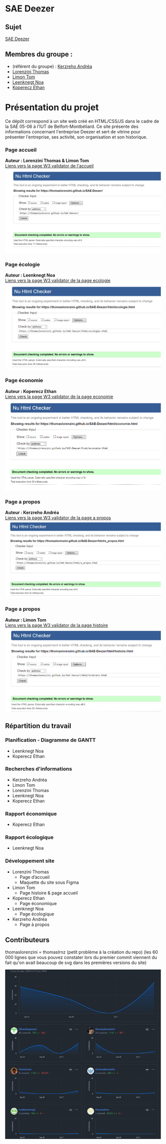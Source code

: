 # SAE Deezer

## Sujet 

[SAE Deezer](https://thomaslorenzini.github.io/SAE-Deezer/)

## Membres du groupe :

- (référent du groupe) :  [Kerzreho Andréa](mailto:login@edu.univ-fcomte.fr?subject=SAE_1_05_06)  
- [Lorenzini Thomas](mailto:thomas.lorenzini@edu.univ-fcomte.fr?subject=SAE_1_05_06)   
- [Limon Tom](mailto:tom.limon@edu.univ-fcomte.fr?subject=SAE_1_05_06)  
- [Leenknegt Noa](mailto:noa.leenknegt@edu.univ-fcomte.fr?subject=SAE_1_05_06)  
- [Koperecz Ethan](mailto:ethan.koperecz@edu.univ-fcomte.fr?subject=SAE_1_05_06) 

# Présentation du projet

Ce dépôt correspond à un site web créé en HTML/CSS/JS dans le cadre de la SAÉ 05-06 à l'IUT de Belfort-Montbéliard. Ce site présente des informations concernant l'entreprise Deezer et sert de vitrine pour présenter l'entreprise, ses activité, son organisation et son historique.


### Page accueil
**Auteur : Lorenzini Thomas & Limon Tom**  
[Liens vers la page W3 validator de l'accueil](https://validator.w3.org/nu/?doc=https%3A%2F%2Fthomaslorenzini.github.io%2FSAE-Deezer%2F)
![w3 index](./img_project/img1.png)
### Page écologie
**Auteur : Leenknegt Noa**  
[Liens vers la page W3 validator de la page ecologie](https://validator.w3.org/nu/?doc=https%3A%2F%2Fthomaslorenzini.github.io%2FSAE-Deezer%2Fhtml%2Fecologie.html)
![w3 index](./img_project/img2.png)
### Page économie
**Auteur : Koperecz Ethan**  
[Liens vers la page W3 validator de la page economie](https://validator.w3.org/nu/?doc=https%3A%2F%2Fthomaslorenzini.github.io%2FSAE-Deezer%2Fhtml%2Feconomie.html)
![w3 index](./img_project/img3.png)
### Page a propos
**Auteur : Kerzreho Andréa**  
[Liens vers la page W3 validator de la page a propos](https://validator.w3.org/nu/?doc=https%3A%2F%2Fthomaslorenzini.github.io%2FSAE-Deezer%2Fhtml%2Fa_propos.html)
![w3 index](./img_project/img4.png)
### Page a propos
**Auteur : Limon Tom**  
[Liens vers la page W3 validator de la page histoire](https://validator.w3.org/nu/?doc=https%3A%2F%2Fthomaslorenzini.github.io%2FSAE-Deezer%2Fhtml%2Fhistoire.html)
![w3 index](./img_project/img5.png)

## Répartition du travail

### Planification - Diagramme de GANTT

- Leenknegt Noa
- Koperecz Ethan

### Recherches d'informations

- Kerzreho Andréa
- Limon Tom
- Lorenzini Thomas
- Leenknegt Noa
- Koperecz Ethan

### Rapport économique

- Koperecz Ethan

### Rapport écologique

- Leenknegt Noa

### Développement site

- Lorenzini Thomas
  - Page d’accueil
  - Maquette du site sous Figma
- Limon Tom
  - Page histoire & page accueil
- Koperecz Ethan
  - Page économique
- Leenknegt Noa
  - Page écologique
- Kerzreho Andréa
  - Page à propos

## Contributeurs
thomaslorenzini = thomaslrnz (petit problème à la création du repo)
(les 60 000 lignes que vous pouvez constater lors du premier commit viennent du fait qu'on avait beaucoup de svg dans les premières versions du site)

![capture d'écran de sur la contribution des membres du projet](./img_project/img6.png)
